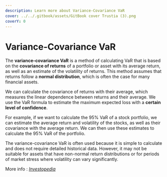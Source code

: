 ```yaml
---
description: Learn more about Variance-Covariance VaR
cover: ../../.gitbook/assets/GitBook cover Trustia (3).png
coverY: 0
---
```


# Variance-Covariance VaR

The **variance-covariance VaR** is a method of calculating VaR that is based on the **covariance of returns** of a portfolio or asset with its average return, as well as an estimate of the volatility of returns. This method assumes that returns follow a **normal distribution**, which is often the case for many financial assets.

We can calculate the covariance of returns with their average, which measures the linear dependence between returns and their average. We use the VaR formula to estimate the maximum expected loss with a **certain level of confidence**.

For example, if we want to calculate the 95% VaR of a stock portfolio, we can estimate the average return and volatility of the stocks, as well as their covariance with the average return. We can then use these estimates to calculate the 95% VaR of the portfolio.

The variance-covariance VaR is often used because it is simple to calculate and does not require detailed historical data. However, it may not be suitable for assets that have non-normal return distributions or for periods of market stress where volatility can vary significantly.

More info : [_Investopedia_](https://www.investopedia.com/ask/answers/041715/what-variancecovariance-matrix-or-parametric-method-value-risk-var.asp)

<figure><img src="../../.gitbook/assets/Capture d’écran 2023-12-19 à 18.44.28.png" alt=""><figcaption></figcaption></figure>
